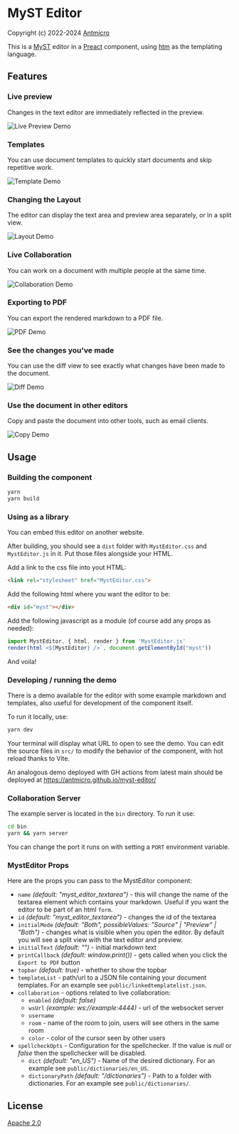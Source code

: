 # MyST Editor

Copyright (c) 2022-2024 [Antmicro](https://antmicro.com)

This is a [MyST](https://myst-parser.readthedocs.io/en/v0.16.0/) editor in a [Preact](https://preactjs.com/) component, using [htm](https://github.com/developit/htm) as the templating language.

## Features

### Live preview

Changes in the text editor are immediately reflected in the preview.

![Live Preview Demo](./assets/LivePreview.gif)

### Templates

You can use document templates to quickly start documents and skip repetitive work.

![Template Demo](./assets/TemplateDemo.gif)

### Changing the Layout

The editor can display the text area and preview area separately, or in a split view.

![Layout Demo](./assets/ViewChangeDemo.gif)

### Live Collaboration

You can work on a document with multiple people at the same time.

![Collaboration Demo](./assets/CollaborationDemo.gif)

### Exporting to PDF

You can export the rendered markdown to a PDF file.

![PDF Demo](./assets/PDFDemo.png)

### See the changes you've made

You can use the diff view to see exactly what changes have been made to the document.

![Diff Demo](./assets/DiffDemo.png)

### Use the document in other editors

Copy and paste the document into other tools, such as email clients.

![Copy Demo](./assets/CopyDemo.png)

## Usage

### Building the component

```bash
yarn
yarn build
```

### Using as a library

You can embed this editor on another website.

After building, you should see a `dist` folder with `MystEditor.css` and `MystEditor.js` in it.
Put those files alongside your HTML.

Add a link to the css file into yout HTML:

```html
<link rel="stylesheet" href="MystEditor.css">
```

Add the following html where you want the editor to be:

```html
<div id="myst"></div>
```

Add the following javascript as a module (of course add any props as needed):

```js
import MystEditor, { html, render } from 'MystEditor.js'
render(html`<${MystEditor} />`, document.getElementById("myst"))
```

And voila!

### Developing / running the demo

There is a demo available for the editor with some example markdown and templates, also useful for development of the component itself.

To run it locally, use:

```bash
yarn dev
```

Your terminal will display what URL to open to see the demo.
You can edit the source files in `src/` to modify the behavior of the component, with hot reload thanks to Vite.

An analogous demo deployed with GH actions from latest main should be deployed at https://antmicro.github.io/myst-editor/

### Collaboration Server

The example server is located in the `bin` directory. To run it use:

```bash
cd bin
yarn && yarn server
```

You can change the port it runs on with setting a `PORT` environment variable.

### MystEditor Props

Here are the props you can pass to the MystEditor component:

- `name` *(default: "myst_editor_textarea")* - this will change the name of the textarea element which contains your markdown. Useful if you want the editor to be part of an html `form`.
- `id` *(default: "myst_editor_textarea")* - changes the id of the textarea
- `initialMode` *(default: "Both", possibleValues: "Source" | "Preview" | "Both")* - changes what is visible when you open the editor. By default you will see a split view with the text editor and preview.
- `initialText` *(default: "")* - initial markdown text
- `printCallback` *(default: window.print())* - gets called when you click the `Export to PDF` button
- `topbar` *(default: true)* - whether to show the topbar
- `templateList` - path/url to a JSON file containing your document templates. For an example see `public/linkedtemplatelist.json`.
- `collaboration` - options related to live collaboration:
  - `enabled` *(default: false)*
  - `wsUrl` *(example: ws://example:4444)* - url of the websocket server
  - `username`
  - `room` - name of the room to join, users will see others in the same room
  - `color` - color of the cursor seen by other users
- `spellcheckOpts` - Configuration for the spellchecker. If the value is *null* or *false* then the spellchecker will be disabled.
  - `dict` *(default: "en_US")* - Name of the desired dictionary. For an example see `public/dictionaries/en_US`.
  - `dictionaryPath` *(default: "/dictionaries")*  - Path to a folder with dictionaries. For an example see `public/dictionaries/`.

## License

[Apache 2.0](./LICENSE)
